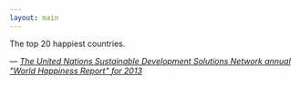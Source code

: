 ```yaml
---
layout: main
---
```


The top 20 happiest countries.

<!-- 1. Denmark
2. Norway
3. Switzerland
4. The Netherlands
5. Sweden
6. Canada
7. Finland
8. Austria
9. Iceland
10. Australia
11. Israel
12. Costa Rica
13. New Zealand
14. United Arab Emirates
15. Panama
16. Mexico
17. United States of America
18. Ireland
19. Luxembourg
20. Venzuela -->

<div id="map"></div>

_— [The United Nations Sustainable Development Solutions Network annual "World Happiness Report" for 2013](http://unsdsn.org/happiness/)_

<style>
path.country.id-208,
path.country.id-578,
path.country.id-756,
path.country.id-528,
path.country.id-752,
path.country.id-124,
path.country.id-246,
path.country.id-040,
path.country.id-352,
path.country.id-036,
path.country.id-376,
path.country.id-188,
path.country.id-554,
path.country.id-784,
path.country.id-590,
path.country.id-594, /* panama canal zone */
path.country.id-484,
path.country.id-840,
path.country.id-372,
path.country.id-442,
path.country.id-862 {
  fill: #5A9593;
}
path.country { fill: #f3f3f3; }
</style>

<script src="http://d3js.org/topojson.v1.min.js"></script>
<script>

var width = 640,
    height = 420;

var projection = d3.geo.mercator()
    .scale((width + 1) / 2 / Math.PI)
    .translate([width / 2, height / 2])
    .precision(.1);

var path = d3.geo.path()
    .projection(projection);

var graticule = d3.geo.graticule();

var svg = d3.select("#map").append("svg")
    .attr("width", width)
    .attr("height", height);

svg.append("path")
    .datum(graticule)
    .attr("class", "graticule")
    .attr("d", path);

d3.json("{{ site.baseurl }}/data/world-50m.json", function(error, world) {
  var countries = topojson.feature(world, world.objects.countries).features;

    svg.selectAll(".country")
        .data(countries)
      .enter().append("path")
        .attr("class", function(d) { return "country id-" + d.id; })
        .attr("d", path)
});

d3.select(self.frameElement).style("height", height + "px");

</script>